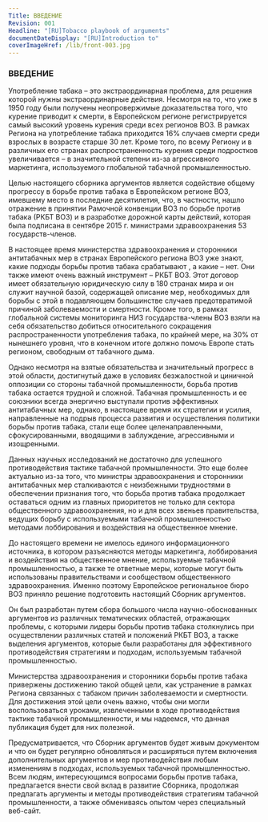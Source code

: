```yaml
---
Title: ВВЕДЕНИЕ
Revision: 001
Headline: "[RU]Tobacco playbook of arguments"
documentDateDisplay: "[RU]Introduction to"
coverImageHref: /lib/front-003.jpg
---
```


### ВВЕДЕНИЕ

Употребление табака – это экстраординарная проблема, для решения которой нужны экстраординарные действия. Несмотря на то, что уже в 1950 году были получены неопровержимые доказательства того, что курение приводит к смерти, в Европейском регионе регистрируется самый высокий уровень курения среди всех регионов ВОЗ. В рамках Региона на употребление табака приходится 16% случаев смерти среди взрослых в возрасте старше 30 лет. Кроме того, по всему Региону и в различных его странах распространенность курения среди подростков увеличивается – в значительной степени из-за агрессивного маркетинга, используемого глобальной табачной промышленностью.

Целью настоящего сборника аргументов является содействие общему прогрессу в борьбе против табака в Европейском регионе ВОЗ, имевшему место в последние десятилетия, что, в частности, нашло отражение в принятии Рамочной конвенции ВОЗ по борьбе против табака (РКБТ ВОЗ) и в разработке дорожной карты действий, которая была подписана в сентябре 2015 г. министрами здравоохранения 53 государств-членов.

В настоящее время министерства здравоохранения и сторонники антитабачных мер в странах Европейского региона ВОЗ уже знают, какие подходы борьбы против табака срабатывают , а какие – нет. Они также имеют очень важный инструмент – РКБТ ВОЗ. Этот договор имеет обязательную юридическую силу в 180 странах мира и он служит научной базой, содержащей описание мер, необходимых для борьбы с этой в подавляющем большинстве случаев предотвратимой причиной заболеваемости и смертности. Кроме того, в рамках глобальной системы мониторинга НИЗ государства-члены ВОЗ взяли на себя обязательство добиться относительного сокращения распространенности употребления табака, по крайней мере, на 30% от нынешнего уровня, что в конечном итоге должно помочь Европе стать регионом, свободным от табачного дыма.

Однако несмотря на взятые обязательства и значительный прогресс в этой области, достигнутый даже в условиях безжалостной и циничной оппозиции со стороны табачной промышленности, борьба против табака остается трудной и сложной. Табачная промышленность и ее союзники всегда энергично выступали против эффективных антитабачных мер, однако, в настоящее время их стратегии и усилия, направленные на подрыв процесса развития и осуществления политики борьбы против табака, стали еще более целенаправленными, сфокусированными, вводящими в заблуждение, агрессивными и изощренными.

Данных научных исследований не достаточно для успешного противодействия тактике табачной промышленности. Это еще более актуально из-за того, что министры здравоохранения и сторонники антитабачных мер сталкиваются с неизбежными трудностями в обеспечении признания того, что борьба против табака продолжает оставаться одним из главных приоритетов не только для сектора общественного здравоохранения, но и для всех звеньев правительства, ведущих борьбу с используемыми табачной промышленностью методами лоббирования и воздействия на общественное мнение.

До настоящего времени не имелось единого информационного источника, в котором разъясняются методы маркетинга, лоббирования и воздействия на общественное мнение, используемые табачной промышленностью, а также те ответные меры, которые могут быть использованы правительствами и сообществом общественного здравоохранения. Именно поэтому Европейское региональное бюро ВОЗ приняло решение подготовить настоящий Сборник аргументов.

Он был разработан путем сбора большого числа научно-обоснованных аргументов из различных тематических областей, отражающих проблемы, с которыми лидеры борьбы против табака столкнулись при осуществлении различных статей и положений РКБТ ВОЗ, а также выделения аргументов, которые были разработаны для эффективного противодействия стратегиям и подходам, используемым табачной промышленностью.

Министерства здравоохранения и сторонники борьбы против табака привержены достижению такой общей цели, как устранение в рамках Региона связанных с табаком причин заболеваемости и смертности. Для достижения этой цели очень важно, чтобы они могли воспользоваться уроками, извлеченными в ходе противодействия тактике табачной промышленности, и мы надеемся, что данная публикация будет для них полезной.

Предусматривается, что Сборник аргументов будет живым документом и что он будет регулярно обновляться и расширяться путем включения дополнительных аргументов и мер противодействия любым изменениям в подходах, используемых табачной промышленностью. Всем людям, интересующимся вопросами борьбы против табака, предлагается внести свой вклад в развитие Сборника, продолжая предлагать аргументы и методы противодействия стратегиям табачной промышленности, а также обмениваясь опытом через специальный веб-сайт.
